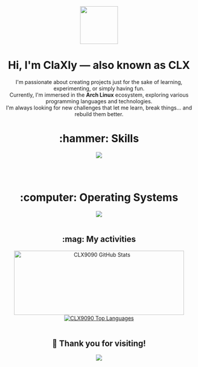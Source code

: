 <div align="center">
  <img width="100" src="https://github.com/user-attachments/assets/fae54e71-c962-4868-ad16-f727a0593d00" />
</div>

<div align="center">
  <h1>Hi, I'm ClaXly — also known as CLX</h1>
  <p>
    I'm passionate about creating projects just for the sake of learning, experimenting, or simply having fun.<br>
    Currently, I'm immersed in the <strong>Arch Linux</strong> ecosystem, exploring various programming languages and technologies.<br>
    I'm always looking for new challenges that let me learn, break things… and rebuild them better.
  </p>
</div>

<div align="center">
  <h1> :hammer: Skills</h1>
  <img src="https://skillicons.dev/icons?i=python,rust,java,react,github,docker,bash,cpp,arduino,androidstudio,javascript,powershell,vscode" />
</div>

<br><br>

<div align="center">
  <h1> :computer: Operating Systems</h1>
  <img src="https://skillicons.dev/icons?i=arch,ubuntu,windows,linux" />
</div>

<br>

<div align="center">
  <h2>:mag: My activities </h2>
  <a href="https://github.com/CLX9090">
    <img width="450" height="170" alt="CLX9090 GitHub Stats" src="https://github-readme-stats.vercel.app/api?username=CLX9090&theme=midnight-purple&show_icons=true&bg_color=0D1117&hide_border=true&count_private=true" />
  </a>
  <a href="https://github.com/CLX9090">
    <img alt="CLX9090 Top Languages" src="https://github-readme-stats.vercel.app/api/top-langs/?username=CLX9090&theme=midnight-purple&layout=compact&bg_color=0D1117&hide_border=true&count_private=true" />
  </a>
</div>

<br>

<h2 align="center">👋 Thank you for visiting!</h2>

<p align="center">
  <img src="https://profile-counter.glitch.me/CLX9090/count.svg" />
</p>
